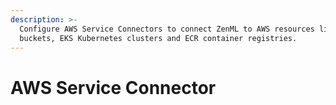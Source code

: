 ```yaml
---
description: >-
  Configure AWS Service Connectors to connect ZenML to AWS resources like S3
  buckets, EKS Kubernetes clusters and ECR container registries.
---
```


# AWS Service Connector

